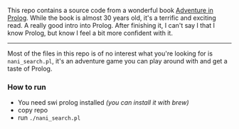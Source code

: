 This repo contains a source code from a wonderful book [Adventure in Prolog](https://www.amazon.com/dp/B06XTZC8X1/).
While the book is almost 30 years old, it's a terrific and exciting read. A really good intro into Prolog. After finishing it, I can't say I that I know Prolog, but know I feel a bit more confident with it.

---

Most of the files in this repo is of no interest what you're looking for is `nani_search.pl`, it's an adventure game you can play around with and get a taste of Prolog.

### How to run
* You need swi prolog installed _(you can install it with brew)_
* copy repo
* run `./nani_search.pl`

